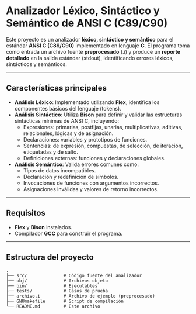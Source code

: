 # Analizador Léxico, Sintáctico y Semántico de ANSI C (C89/C90)

Este proyecto es un analizador **léxico, sintáctico y semántico** para el estándar **ANSI C (C89/C90)** implementado en lenguaje **C**. El programa toma como entrada un archivo fuente **preprocesado** (.i) y produce un **reporte detallado** en la salida estándar (stdout), identificando errores léxicos, sintácticos y semánticos.

---

## **Características principales**
- **Análisis Léxico**: Implementado utilizando **Flex**, identifica los componentes básicos del lenguaje (tokens).
- **Análisis Sintáctico**: Utiliza **Bison** para definir y validar las estructuras sintácticas mínimas de ANSI C, incluyendo:
  - Expresiones: primarias, postfijas, unarias, multiplicativas, aditivas, relacionales, lógicas y de asignación.
  - Declaraciones: variables y prototipos de funciones.
  - Sentencias: de expresión, compuestas, de selección, de iteración, etiquetadas y de salto.
  - Definiciones externas: funciones y declaraciones globales.
- **Análisis Semántico**: Valida errores comunes como:
  - Tipos de datos incompatibles.
  - Declaración y redefinición de símbolos.
  - Invocaciones de funciones con argumentos incorrectos.
  - Asignaciones inválidas y valores de retorno incorrectos.

---

## **Requisitos**
- **Flex** y **Bison** instalados.
- Compilador **GCC** para construir el programa.

---

## **Estructura del proyecto**
```plaintext
.
├── src/              # Código fuente del analizador
├── obj/              # Archivos objeto
├── bin/              # Ejecutables
├── tests/            # Casos de prueba
├── archivo.i         # Archivo de ejemplo (preprocesado)
├── GNUmakefile       # Script de compilación
└── README.md         # Este archivo
